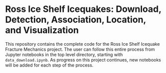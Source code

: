 # Ross Ice Shelf Icequakes: Download, Detection, Association, Location, and Visualization

This repository contains the complete code for the Ross Ice Shelf Icequake Fracture Mechanics project. The user can follow this entire process from Jupyter notebooks in the top level directory, starting with `data_download.ipynb`. As progress on this project continues, new notebooks will be added for each step of the process. 

